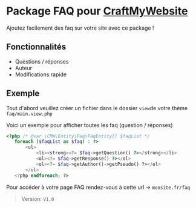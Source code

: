 # Package FAQ pour [CraftMyWebsite](https://craftmywebsite.fr)

Ajoutez facilement des faq sur votre site avec ce package !

## Fonctionnalités

- Questions / réponses
- Auteur
- Modifications rapide 


## Exemple

Tout d'abord veuillez créer un fichier dans le dossier ```view```de votre thème ```faq/main.view.php```

Voici un exemple pour afficher toutes les faq (question / réponses)
```php
<?php /* @var \CMW\Entity\Faq\FaqEntity[] $faqList */
   foreach ($faqList as $faq) : ?>
       <ul>
           <li><strong><?= $faq->getQuestion() ?></strong></li>
           <ol><?= $faq->getResponse() ?></ol>
           <ol><?= $faq->getAuthor()->getPseudo() ?></ol>
       </ul>
   <?php endforeach; ?>
```

Pour accéder à votre page FAQ rendez-vous à cette url → ``monsite.fr/faq``


> Version: `V1.0`

